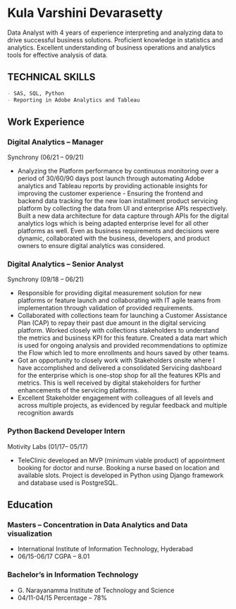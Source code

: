# Kula Varshini Devarasetty

Data Analyst with 4 years of experience interpreting and analyzing data to drive successful business solutions. Proficient knowledge  in statistics and analytics. Excellent understanding of business operations and analytics tools for effective analysis of data.  


## TECHNICAL SKILLS

```markdown
- SAS, SQL, Python
- Reporting in Adobe Analytics and Tableau
```
## Work Experience
### Digital Analytics – Manager 
Synchrony 
(06/21 – 09/21)

- Analyzing the Platform performance by continuous monitoring over a period of 30/60/90 days post launch through  automating Adobe analytics and Tableau reports by providing actionable insights for improving the customer experience - Ensuring the frontend and backend data tracking for the new loan installment product servicing platform by collecting  the data from UI and enterprise APIs respectively. Built a new data architecture for data capture through APIs for the  digital analytics logs which is being adapted enterprise level for all other platforms as well. Even as business  requirements and decisions were dynamic, collaborated with the business, developers, and product owners to ensure  digital analytics was considered. 

### Digital Analytics – Senior Analyst 
Synchrony 
(09/18 – 06/21)
- Responsible for providing digital measurement solution for new platforms or feature launch and collaborating with IT  agile teams from implementation through validation of provided requirements. 
- Collaborated with collections team for launching a Customer Assistance Plan (CAP) to repay their past due amount in  the digital servicing platform. Worked closely with collections stakeholders to understand the metrics and business KPI  for this feature. Created a data mart which is used for ongoing analysis and provided recommendations to optimize the  Flow which led to more enrollments and hours saved by other teams. 
- Got an opportunity to closely work with Stakeholders onsite where I have accomplished and delivered a consolidated  Servicing dashboard for the enterprise which is one-stop shop for all the features KPIs and metrics. This is well received  by digital stakeholders for further enhancements of the servicing platforms.  
- Excellent Stakeholder engagement with colleagues of all levels and across multiple projects, as evidenced by regular  feedback and multiple recognition awards 

### Python Backend Developer Intern 
Motivity Labs 
(01/17– 05/17)
- TeleClinic developed an MVP (minimum viable product) of appointment booking for doctor and nurse. Booking a nurse  based on location and available slots. Project is developed in Python using Django framework and database used is  PostgreSQL. 

## Education

### Masters – Concentration in Data Analytics and Data visualization
- International Institute of Information Technology, Hyderabad 
- 06/15-06/17 CGPA – 8.01 

### Bachelor’s in Information Technology 
- G. Narayanamma Institute of Technology and Science 
- 04/11-04/15 Percentage – 78%



